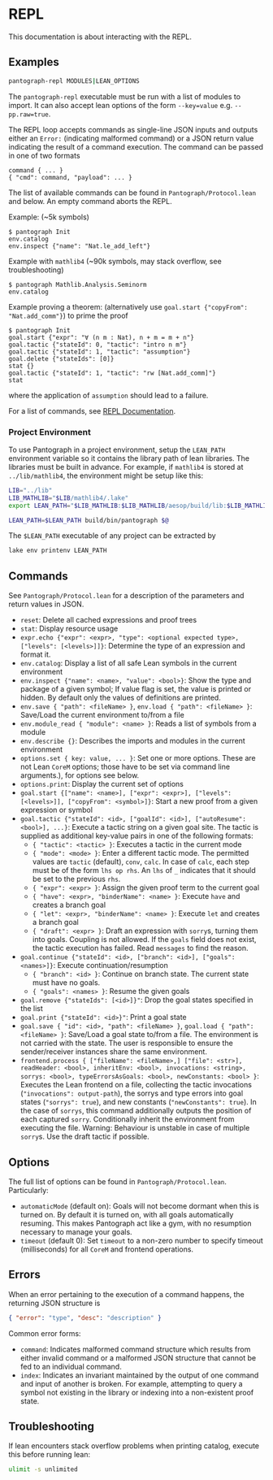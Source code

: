 # REPL

This documentation is about interacting with the REPL.

## Examples

``` sh
pantograph-repl MODULES|LEAN_OPTIONS
```

The `pantograph-repl` executable must be run with a list of modules to import.
It can also accept lean options of the form `--key=value` e.g. `--pp.raw=true`.

The REPL loop accepts commands as single-line JSON inputs and outputs either an
`Error:` (indicating malformed command) or a JSON return value indicating the
result of a command execution.  The command can be passed in one of two formats
```
command { ... }
{ "cmd": command, "payload": ... }
```
The list of available commands can be found in `Pantograph/Protocol.lean` and below. An
empty command aborts the REPL.

Example: (~5k symbols)
```
$ pantograph Init
env.catalog
env.inspect {"name": "Nat.le_add_left"}
```
Example with `mathlib4` (~90k symbols, may stack overflow, see troubleshooting)
```
$ pantograph Mathlib.Analysis.Seminorm
env.catalog
```
Example proving a theorem: (alternatively use `goal.start {"copyFrom": "Nat.add_comm"}`) to prime the proof
```
$ pantograph Init
goal.start {"expr": "∀ (n m : Nat), n + m = m + n"}
goal.tactic {"stateId": 0, "tactic": "intro n m"}
goal.tactic {"stateId": 1, "tactic": "assumption"}
goal.delete {"stateIds": [0]}
stat {}
goal.tactic {"stateId": 1, "tactic": "rw [Nat.add_comm]"}
stat
```
where the application of `assumption` should lead to a failure.

For a list of commands, see [REPL Documentation](doc/repl.md).

### Project Environment

To use Pantograph in a project environment, setup the `LEAN_PATH` environment
variable so it contains the library path of lean libraries. The libraries must
be built in advance. For example, if `mathlib4` is stored at `../lib/mathlib4`,
the environment might be setup like this:

``` sh
LIB="../lib"
LIB_MATHLIB="$LIB/mathlib4/.lake"
export LEAN_PATH="$LIB_MATHLIB:$LIB_MATHLIB/aesop/build/lib:$LIB_MATHLIB/Qq/build/lib:$LIB_MATHLIB/std/build/lib"

LEAN_PATH=$LEAN_PATH build/bin/pantograph $@
```
The `$LEAN_PATH` executable of any project can be extracted by
``` sh
lake env printenv LEAN_PATH
```

## Commands

See `Pantograph/Protocol.lean` for a description of the parameters and return values in JSON.
* `reset`: Delete all cached expressions and proof trees
* `stat`: Display resource usage
* `expr.echo {"expr": <expr>, "type": <optional expected type>, ["levels": [<levels>]]}`: Determine the
  type of an expression and format it.
* `env.catalog`: Display a list of all safe Lean symbols in the current environment
* `env.inspect {"name": <name>, "value": <bool>}`: Show the type and package of a
  given symbol; If value flag is set, the value is printed or hidden. By default
  only the values of definitions are printed.
* `env.save { "path": <fileName> }`, `env.load { "path": <fileName> }`: Save/Load the
  current environment to/from a file
* `env.module_read { "module": <name> }`: Reads a list of symbols from a module
* `env.describe {}`: Describes the imports and modules in the current environment
* `options.set { key: value, ... }`: Set one or more options. These are not Lean
  `CoreM` options; those have to be set via command line arguments.), for
  options see below.
* `options.print`: Display the current set of options
* `goal.start {["name": <name>], ["expr": <expr>], ["levels": [<levels>]], ["copyFrom": <symbol>]}`:
  Start a new proof from a given expression or symbol
* `goal.tactic {"stateId": <id>, ["goalId": <id>], ["autoResume": <bool>], ...}`:
  Execute a tactic string on a given goal site. The tactic is supplied as additional
  key-value pairs in one of the following formats:
  - `{ "tactic": <tactic> }`: Executes a tactic in the current mode
  - `{ "mode": <mode> }`: Enter a different tactic mode. The permitted values
    are `tactic` (default), `conv`, `calc`. In case of `calc`, each step must
    be of the form `lhs op rhs`. An `lhs` of `_` indicates that it should be set
    to the previous `rhs`.
  - `{ "expr": <expr> }`: Assign the given proof term to the current goal
  - `{ "have": <expr>, "binderName": <name> }`: Execute `have` and creates a branch goal
  - `{ "let": <expr>, "binderName": <name> }`: Execute `let` and creates a branch goal
  - `{ "draft": <expr> }`: Draft an expression with `sorry`s, turning them into
    goals. Coupling is not allowed.
  If the `goals` field does not exist, the tactic execution has failed. Read
  `messages` to find the reason.
* `goal.continue {"stateId": <id>, ["branch": <id>], ["goals": <names>]}`:
  Execute continuation/resumption
  - `{ "branch": <id> }`: Continue on branch state. The current state must have no goals.
  - `{ "goals": <names> }`: Resume the given goals
* `goal.remove {"stateIds": [<id>]}"`: Drop the goal states specified in the list
* `goal.print {"stateId": <id>}"`: Print a goal state
* `goal.save { "id": <id>, "path": <fileName> }`, `goal.load { "path": <fileName> }`:
  Save/Load a goal state to/from a file. The environment is not carried with the
  state. The user is responsible to ensure the sender/receiver instances share
  the same environment.
* `frontend.process { ["fileName": <fileName>,] ["file": <str>], readHeader: <bool>, inheritEnv: <bool>, invocations:
  <string>, sorrys: <bool>, typeErrorsAsGoals: <bool>, newConstants: <bool> }`:
  Executes the Lean frontend on a file, collecting the tactic invocations
  (`"invocations": output-path`), the sorrys and type errors into goal states
  (`"sorrys": true`), and new constants (`"newConstants": true`). In the case of
  `sorrys`, this command additionally outputs the position of each captured
  `sorry`. Conditionally inherit the environment from executing the file.
  Warning: Behaviour is unstable in case of multiple `sorry`s. Use the draft
  tactic if possible.

## Options

The full list of options can be found in `Pantograph/Protocol.lean`. Particularly:
- `automaticMode` (default on): Goals will not become dormant when this is
  turned on. By default it is turned on, with all goals automatically resuming.
  This makes Pantograph act like a gym, with no resumption necessary to manage
  your goals.
- `timeout` (default 0): Set `timeout` to a non-zero number to specify timeout
  (milliseconds) for all `CoreM` and frontend operations.

## Errors

When an error pertaining to the execution of a command happens, the returning JSON structure is

``` json
{ "error": "type", "desc": "description" }
```
Common error forms:
* `command`: Indicates malformed command structure which results from either
  invalid command or a malformed JSON structure that cannot be fed to an
  individual command.
* `index`: Indicates an invariant maintained by the output of one command and
  input of another is broken. For example, attempting to query a symbol not
  existing in the library or indexing into a non-existent proof state.

## Troubleshooting

If lean encounters stack overflow problems when printing catalog, execute this before running lean:
```sh
ulimit -s unlimited
```
